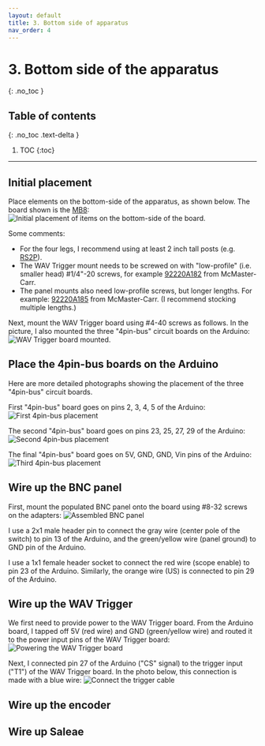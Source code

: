 ```yaml
---
layout: default
title: 3. Bottom side of apparatus
nav_order: 4
---
```


# 3. Bottom side of the apparatus
{: .no_toc }

## Table of contents
{: .no_toc .text-delta }

1. TOC
{:toc}

---

## Initial placement

Place elements on the bottom-side of the apparatus, as shown below. The board shown is the [MB8](https://www.thorlabs.com/thorproduct.cfm?partnumber=MB8):
![Initial placement of items on the bottom-side of the board](bottom_side_initial.jpg).

Some comments:
- For the four legs, I recommend using at least 2 inch tall posts (e.g. [RS2P](https://www.thorlabs.com/thorproduct.cfm?partnumber=RS2P)).
- The WAV Trigger mount needs to be screwed on with "low-profile" (i.e. smaller head) #1/4"-20 screws, for example [92220A182](https://www.mcmaster.com/92220a182) from McMaster-Carr.
- The panel mounts also need low-profile screws, but longer lengths. For example: [92220A185](https://www.mcmaster.com/92220a185) from McMaster-Carr. (I recommend stocking multiple lengths.)

Next, mount the WAV Trigger board using #4-40 screws as follows. In the picture, I also mounted the three "4pin-bus" circuit boards on the Arduino:
![WAV Trigger board mounted](bottom_with_wav.jpg).

## Place the 4pin-bus boards on the Arduino

Here are more detailed photographs showing the placement of the three "4pin-bus" circuit boards.

First "4pin-bus" board goes on pins 2, 3, 4, 5 of the Arduino:
![First 4pin-bus placement](4pin_first.jpg)

The second "4pin-bus" board goes on pins 23, 25, 27, 29 of the Arduino:
![Second 4pin-bus placement](4pin_second.jpg)

The final "4pin-bus" board goes on 5V, GND, GND, Vin pins of the Arduino:
![Third 4pin-bus placement](4pin_third.jpg)

## Wire up the BNC panel

First, mount the populated BNC panel onto the board using #8-32 screws on the adapters:
![Assembled BNC panel](bnc_panel_wiring.jpg)

I use a 2x1 male header pin to connect the gray wire (center pole of the switch) to pin 13 of the Arduino, and the green/yellow wire (panel ground) to GND pin of the Arduino.

I use a 1x1 female header socket to connect the red wire (scope enable) to pin 23 of the Arduino. Similarly, the orange wire (US) is connected to pin 29 of the Arduino.

## Wire up the WAV Trigger

We first need to provide power to the WAV Trigger board. From the Arduino board, I tapped off 5V (red wire) and GND (green/yellow wire) and routed it to the power input pins of the WAV Trigger board:
![Powering the WAV Trigger board](wav_power.jpg)

Next, I connected pin 27 of the Arduino ("CS" signal) to the trigger input ("T1") of the WAV Trigger board. In the photo below, this connection is made with a blue wire:
![Connect the trigger cable](wav_trig.jpg)


## Wire up the encoder

## Wire up Saleae
